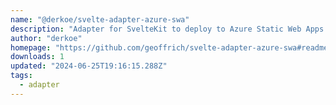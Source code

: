 ```yaml
---
name: "@derkoe/svelte-adapter-azure-swa"
description: "Adapter for SvelteKit to deploy to Azure Static Web Apps."
author: "derkoe"
homepage: "https://github.com/geoffrich/svelte-adapter-azure-swa#readme"
downloads: 1
updated: "2024-06-25T19:16:15.288Z"
tags: 
  - adapter
---
```

